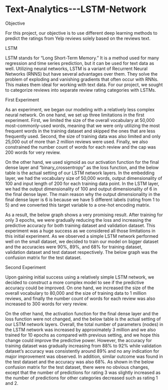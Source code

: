 # Text-Analytics---LSTM-Network
Objective 

For this project, our objective is to use different deep learning methods to predict the ratings from Yelp reviews solely based on the reviews text. 

LSTM 

LSTM stands for “Long Short-Term Memory.” It is a method used for many regression and time series prediction, but it can be used for text data as well. Utilizing neural networks, LSTM is a variant of Recurrent Neural Networks (RNNS) but have several advantages over them. They solve the problem of exploding and vanishing gradients that often occur with RNNs. This makes them ideal for working with text data. For our project, we sought to categorize reviews into separate review rating categories with LSTMs.  

First Experiment 

As an experiment, we began our modeling with a relatively less complex neural network. On one hand, we set up three limitations in the first experiment. First, we limited the size of the overall vocabulary at 50,000 most-commonly-used words, meaning that we were only utilizing the most frequent words in the training dataset and skipped the ones that are less frequently used. Second, the size of training data was also limited and only 25,000 out of more than 2 million reviews were used. Finally, we also constrained the number count of words for each review and the cap was 200 words for very review.  

On the other hand, we used sigmoid as our activation function for the final dense layer and “binary_crossentropy” as the loss function, and the below table is the actual setting of our LSTM network layers. In the embedding layer, we had the vocabulary size of 50,000 words, output dimensionality of 100 and input length of 200 for each training data point. In the LSTM layer, we had the output dimensionality of 100 and output dimensionality of 6 in the final dense layer. The main reason why the output dimensionality in the final dense layer is 6 is because we have 5 different labels (rating from 1 to 5) and we converted this target variable to a one-hot encoding matrix.  

As a result, the below graph shows a very promising result. After training for only 3 epochs, we were gradually reducing the loss and increasing the predictive accuracy for both training dataset and validation dataset. This experiment was a huge success as we considered all those limitations in this initial experiment. As we observed a simple LSTM network performed well on the small dataset, we decided to train our model on bigger dataset and the accuracies were 90%, 89%, and 68% for training dataset, validation dataset and test dataset respectively. The below graph was the confusion matrix for the test dataset.

Second Experiment 

Upon gaining initial success using a relatively simple LSTM network, we decided to construct a more complex model to see if the predictive accuracy could be improved. On one hand, we increased the size of the overall vocabulary to 80,000 and the size of training data to 1 million reviews, and finally the number count of words for each review was also increased to 300 words for very review.  

On the other hand, the activation function for the final dense layer and the loss function were not changed, and the below table is the actual setting of our LSTM network layers. Overall, the total number of parameters (nodes) in the LSTM network was increased by approximately 3 million and we also trained for 10 epochs as compared with previous setting, and we hope this change could improve the predictive power. However, the accuracy for training dataset was gradually increasing from 88% to 92% while validation dataset’s accuracy was consistently around 89% and no any indication for major improvement was observed. In addition, similar outcome was found in the test dataset and the accuracy was also 68%. As shown in the below confusion matrix for the test dataset, there were no obvious changes, except that the number of predictions for rating 3 was slightly increased as the number of predictions for other categories decreased such as rating 1 and 2.
